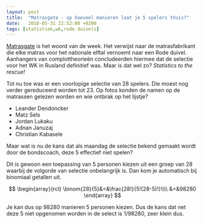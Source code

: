 ```yaml
---
layout: post
title:  "Matrasgate - op hoeveel manieren laat je 5 spelers thuis?"
date:   2018-05-31 22:52:00 +0200
tags: [statistiek,wk,rode duivels]
---
```

[Matrasgate](https://www.hln.be/sport/voetbal/buitenlands-voetbal/wk-voetbal/matrasgate-deze-vijf-rode-duivels-gaan-niet-naar-wk-als-we-matrassen-mogen-geloven~aa5b9870/) is het woord van de week. Het verwijst naar de matrasfabrikant die
elke matras voor het nationale elftal vernoemt naar een Rode duivel. Aanhangers
van complottheorieën concludeerden hiermee dat de selectie voor het WK
in Rusland definitief was. Maar is dat wel zo? *Statistics to the rescue!*

Tot nu toe was er een voorlopige selectie van 28 spelers. Die moest nog verder gereduceerd worden tot 23. Op fotos konden de namen op de matrassen gelezen worden en wie ontbrak op het lijstje?

* Leander Dendoncker
* Matz Sels
* Jordan Lukaku
* Adnan Januzaj
* Christian ­Kabasele

Maar wat is nu de kans dat als maandag de selectie bekend gemaakt wordt door de bondscoach, deze 5 effectief niet spelen?

Dit is gewoon een toepassing van 5 personen kiezen uit een groep van 28 waarbij de volgorde van selectie onbelangrijk is. Dan kom je automatisch bij binomiaal getallen uit.

$$
\begin{array}{rcl}
\binom{28}{5}&=&\frac{28!}{5!(28-5)!}\\\\
&=&98280
\end{array}
$$

Je kan dus op 98280 manieren 5 personen kiezen. Dus de kans dat net deze 5 niet opgenomen worden in de select is 1/98280, zeer klein dus.
